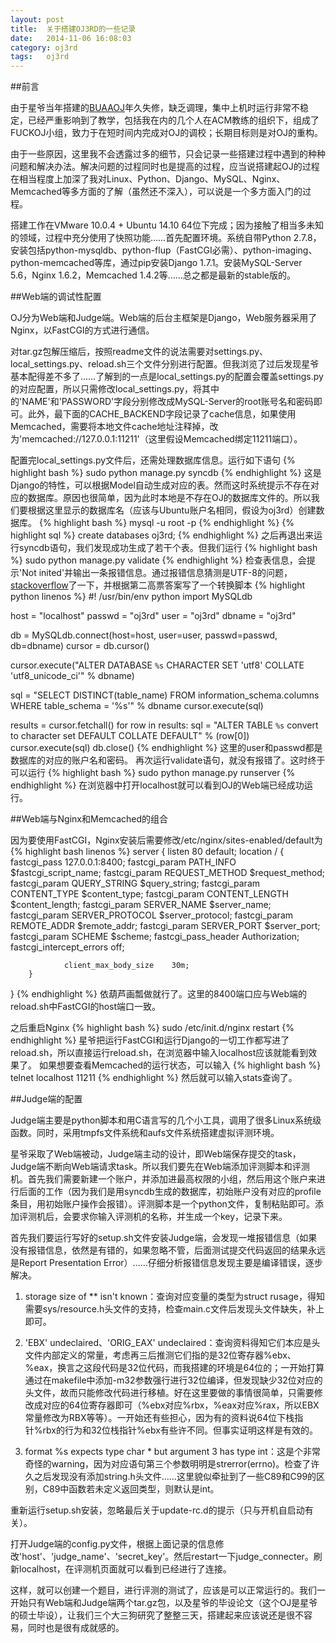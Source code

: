 ```yaml
---
layout: post
title:  关于搭建OJ3RD的一些记录
date:   2014-11-06 16:08:03
category: oj3rd
tags:   oj3rd
---
```

##前言

由于星爷当年搭建的[BUAAOJ](http://acm.buaa.edu.cn/)年久失修，缺乏调理，集中上机时运行非常不稳定，已经严重影响到了教学，包括我在内的几个人在ACM教练的组织下，组成了FUCKOJ小组，致力于在短时间内完成对OJ的调校；长期目标则是对OJ的重构。

由于一些原因，这里我不会透露过多的细节，只会记录一些搭建过程中遇到的种种问题和解决办法。解决问题的过程同时也是提高的过程，应当说搭建起OJ的过程在相当程度上加深了我对Linux、Python、Django、MySQL、Nginx、Memcached等多方面的了解（虽然还不深入），可以说是一个多方面入门的过程。

搭建工作在VMware 10.0.4 + Ubuntu 14.10 64位下完成；因为接触了相当多未知的领域，过程中充分使用了快照功能……首先配置环境。系统自带Python 2.7.8，安装包括python-mysqldb、python-flup（FastCGI必需）、python-imaging、python-memcached等库，通过pip安装Django 1.7.1。安装MySQL-Server 5.6，Nginx 1.6.2，Memcached 1.4.2等……总之都是最新的stable版的。

##Web端的调试性配置

OJ分为Web端和Judge端。Web端的后台主框架是Django，Web服务器采用了Nginx，以FastCGI的方式进行通信。

对tar.gz包解压缩后，按照readme文件的说法需要对settings.py、local_settings.py、reload.sh三个文件分别进行配置。但我浏览了过后发现星爷基本配得差不多了……了解到的一点是local_settings.py的配置会覆盖settings.py的对应配置，所以只需修改local_settings.py，将其中的'NAME'和'PASSWORD'字段分别修改成MySQL-Server的root账号名和密码即可。此外，最下面的CACHE_BACKEND字段记录了cache信息，如果使用Memcached，需要将本地文件cache地址注释掉，改为'memcached://127.0.0.1:11211'（这里假设Memcached绑定11211端口）。

配置完local_settings.py文件后，还需处理数据库信息。运行如下语句
{% highlight bash %} sudo python manage.py syncdb {% endhighlight %}
这是Django的特性，可以根据Model自动生成对应的表。然而这时系统提示不存在对应的数据库。原因也很简单，因为此时本地是不存在OJ的数据库文件的。所以我们要根据这里显示的数据库名（应该与Ubuntu账户名相同，假设为oj3rd）创建数据库。
{% highlight bash %} mysql -u root -p {% endhighlight %}
{% highlight sql %} create databases oj3rd; {% endhighlight %}
之后再退出来运行syncdb语句，我们发现成功生成了若干个表。但我们运行
{% highlight bash %} sudo python manage.py validate {% endhighlight %}
检查表信息，会提示'Not inited'并输出一条报错信息。通过报错信息猜测是UTF-8的问题，[stackoverflow](http://stackoverflow.com/questions/2108824/mysql-incorrect-string-value-error-when-save-unicode-string-in-django)了一下，并根据第二高票答案写了一个转换脚本
{% highlight python linenos %}
#! /usr/bin/env python
import MySQLdb

host = "localhost"
passwd = "oj3rd"
user = "oj3rd"
dbname = "oj3rd"

db = MySQLdb.connect(host=host, user=user, passwd=passwd, db=dbname)
cursor = db.cursor()

cursor.execute("ALTER DATABASE `%s` CHARACTER SET 'utf8' COLLATE 'utf8_unicode_ci'" % dbname)

sql = "SELECT DISTINCT(table_name) FROM information_schema.columns WHERE table_schema = '%s'" % dbname
cursor.execute(sql)

results = cursor.fetchall()
for row in results:
    sql = "ALTER TABLE `%s` convert to character set DEFAULT COLLATE DEFAULT" % (row[0])
    cursor.execute(sql)
db.close()
{% endhighlight %}
这里的user和passwd都是数据库的对应的账户名和密码。
再次运行validate语句，就没有报错了。这时终于可以运行
{% highlight bash %} sudo python manage.py runserver {% endhighlight %}
在浏览器中打开localhost就可以看到OJ的Web端已经成功运行。

##Web端与Nginx和Memcached的组合

因为要使用FastCGI，Nginx安装后需要修改/etc/nginx/sites-enabled/default为
{% highlight bash linenos %}
server {
        listen  80 default;
        location / {
                fastcgi_pass 127.0.0.1:8400;
                fastcgi_param   PATH_INFO       $fastcgi_script_name;
                fastcgi_param   REQUEST_METHOD  $request_method;
                fastcgi_param   QUERY_STRING    $query_string;
                fastcgi_param   CONTENT_TYPE    $content_type;
                fastcgi_param   CONTENT_LENGTH  $content_length;
                fastcgi_param   SERVER_NAME     $server_name;
                fastcgi_param   SERVER_PROTOCOL $server_protocol;
                fastcgi_param   REMOTE_ADDR     $remote_addr;
                fastcgi_param   SERVER_PORT     $server_port;
                fastcgi_param   SCHEME          $scheme;
                fastcgi_pass_header             Authorization;
                fastcgi_intercept_errors        off;

                client_max_body_size    30m;
        }
}
{% endhighlight %}
依葫芦画瓢做就行了。这里的8400端口应与Web端的reload.sh中FastCGI的host端口一致。

之后重启Nginx
{% highlight bash %} sudo /etc/init.d/nginx restart {% endhighlight %}
星爷把运行FastCGI和运行Django的一切工作都写进了reload.sh，所以直接运行reload.sh，在浏览器中输入localhost应该就能看到效果了。
如果想要查看Memcached的运行状态，可以输入
{% highlight bash %} telnet localhost 11211 {% endhighlight %}
然后就可以输入stats查询了。

##Judge端的配置

Judge端主要是python脚本和用C语言写的几个小工具，调用了很多Linux系统级函数。同时，采用tmpfs文件系统和aufs文件系统搭建虚拟评测环境。

星爷采取了Web端被动，Judge端主动的设计，即Web端保存提交的task，Judge端不断向Web端请求task。所以我们要先在Web端添加评测脚本和评测机。首先我们需要新建一个账户，并添加进最高权限的小组，然后用这个账户来进行后面的工作（因为我们是用syncdb生成的数据库，初始账户没有对应的profile条目，用初始账户操作会报错）。评测脚本是一个python文件，复制粘贴即可。添加评测机后，会要求你输入评测机的名称，并生成一个key，记录下来。

首先我们要运行写好的setup.sh文件安装Judge端，会发现一堆报错信息（如果没有报错信息，依然是有错的，如果忽略不管，后面测试提交代码返回的结果永远是Report Presentation Error）……仔细分析报错信息发现主要是编译错误，逐步解决。

1. storage size of ** isn't known：查询对应变量的类型为struct rusage，得知需要sys/resource.h头文件的支持，检查main.c文件后发现头文件缺失，补上即可。

2. 'EBX' undeclaired、'ORIG_EAX' undeclaired：查询资料得知它们本应是头文件内部定义的常量，考虑再三后推测它们指的是32位寄存器%ebx、%eax，换言之这段代码是32位代码，而我搭建的环境是64位的；一开始打算通过在makefile中添加-m32参数强行进行32位编译，但发现缺少32位对应的头文件，故而只能修改代码进行移植。好在这里要做的事情很简单，只需要修改成对应的64位寄存器即可（%ebx对应%rbx，%eax对应%rax，所以EBX常量修改为RBX等等）。一开始还有些担心，因为有的资料说64位下栈指针%rbx的行为和32位栈指针%ebx有些许不同。但事实证明这样是有效的。

3. format %s expects type char * but argument 3 has type int：这是个非常奇怪的warning，因为对应语句第三个参数明明是strerror(errno)。检查了许久之后发现没有添加string.h头文件……这里貌似牵扯到了一些C89和C99的区别，C89中函数若未定义返回类型，则默认是int。

重新运行setup.sh安装，忽略最后关于update-rc.d的提示（只与开机自启动有关）。

打开Judge端的config.py文件，根据上面记录的信息修改'host'、'judge_name'、'secret_key'。然后restart一下judge_connecter。刷新localhost，在评测机页面就可以看到已经进行了连接。

这样，就可以创建一个题目，进行评测的测试了，应该是可以正常运行的。我们一开始只有Web端和Judge端两个tar.gz包，以及星爷的毕设论文（这个OJ是星爷的硕士毕设），让我们三个大三狗研究了整整三天，搭建起来应该说还是很不容易，同时也是很有成就感的。